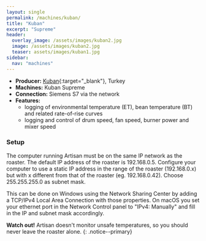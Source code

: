 ```yaml
---
layout: single
permalink: /machines/kuban/
title: "Kuban"
excerpt: "Supreme"
header:
  overlay_image: /assets/images/kuban2.jpg
  image: /assets/images/kuban2.jpg
  teaser: assets/images/kuban1.jpg
sidebar:
  nav: "machines"
---
```

* __Producer:__ [Kuban](https://kubancoffeeroasters.com/){:target="_blank"}, Turkey
* __Machines:__ Kuban Supreme
* __Connection:__ Siemens S7 via the network
* __Features:__
  - logging of environmental temperature (ET), bean temperature (BT) and related rate-of-rise curves
  - logging and control of drum speed, fan speed, burner power and mixer speed
 
 
### Setup

The computer running Artisan must be on the same IP network as the roaster. The default IP address of the roaster is 192.168.0.5. Configure your computer to use a static IP address in the range of the roaster (192.168.0.x) but with x different from that of the roaster (eg. 192.168.0.42). Choose 255.255.255.0 as subnet mask. 
 
This can be done on Windows using the Network Sharing Center by adding a TCP/IPv4 Local Area Connection with those properties. On macOS you set your ethernet port in the Network Control panel to "IPv4: Manually" and fill in the IP and subnet mask accordingly.

**Watch out!** Artisan doesn't monitor unsafe temperatures, so you should never leave the roaster alone.
{: .notice--primary}